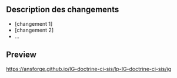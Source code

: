 ## Description des changements

* [changement 1]
* [changement 2]
* ...

## Preview

https://ansforge.github.io/IG-doctrine-ci-sis/lp-IG-doctrine-ci-sis/ig
